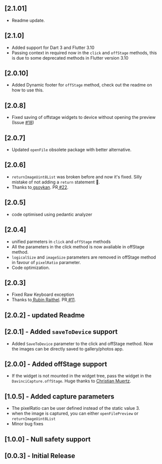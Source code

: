 ## [2.1.01]
- Readme update.
## [2.1.0]
- Added support for Dart 3 and Flutter 3.10
- Passing context in required now in the `click` and `offStage` methods, this is due to some deprecated methods in Flutter version 3.10

## [2.0.10]
- Added Dynamic footer for ````offStage```` method, check out the readme on how to use this.
## [2.0.8]
- Fixed saving of offstage widgets to device without opening the preview (Issue <a href="https://github.com/Imgkl/davinci/issues/18"> #18</a>)

## [2.0.7]
- Updated `openFile` obsolete package with better alternative.

## [2.0.6] 
- `returnImageUint8List` was broken before and now it's fixed. Silly mistake of not adding a `return` statement 🙈.  
- Thanks to<a href="https://github.com/gsoykan"> gsoykan</a>. PR<a href="https://github.com/Imgkl/davinci/pull/22"> #22</a>. 

## [2.0.5] 
- code optimised using pedantic analyzer

## [2.0.4] 
 - unified parmeters in `click` and `offStage` methods
 - All the parameters in the click method is now avaliable in offStage method.
 - `logicalSize` and `imageSize` parameters are removed in offStage method in favour of `pixelRatio` parameter.
 - Code optimization.

## [2.0.3] 
- Fixed Raw Keyboard exception
- Thanks to<a href="https://github.com/Coron on"> Rubin Raithel</a>. PR<a href="https://github.com/Imgkl/davinci/pull/11"> #11</a>. 
## [2.0.2] - updated Readme

## [2.0.1] - Added `saveToDevice` support

- Added `SaveToDevice` parameter to the click and offStage method. Now the images can be directly saved to gallery/photos app.

## [2.0.0] - Added offStage support

- If the widget is not mounted in the widget tree, pass the widget in the `DavinciCapture.offStage`. Huge thanks to <a href="https://github.com/christian-muertz"> Christian Muertz</a>.

## [1.0.5] - Added capture parameters

- The pixelRatio can be user defined instead of the static value 3.
- when the image is captured, you can either `openFilePreview` or `returnImageUint8List`
- Minor bug fixes

## [1.0.0] - Null safety support

## [0.0.3] - Initial Release